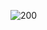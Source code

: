 ![200](https://github.com/TheRealOd8m/cracks/assets/101047931/7a335441-3740-484d-92b0-0b1127ad42b9)
